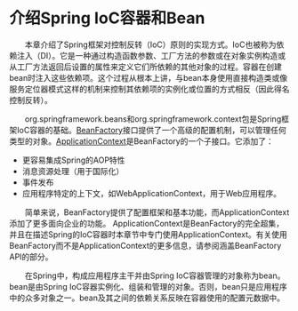 # 介绍Spring IoC容器和Bean

&emsp;&emsp;本章介绍了Spring框架对控制反转（IoC）原则的实现方式。IoC也被称为依赖注入（DI）。它是一种通过构造函数参数、工厂方法的参数或在对象实例构造或从工厂方法返回后设置的属性来定义它们所依赖的其他对象的过程。容器在创建bean时注入这些依赖项。这个过程从根本上讲，与bean本身使用直接构造类或像服务定位器模式这样的机制来控制其依赖项的实例化或位置的方式相反（因此得名控制反转）。

&emsp;&emsp;org.springframework.beans和org.springframework.context包是Spring框架IoC容器的基础。[BeanFactory](https://docs.spring.io/spring-framework/docs/6.0.6/javadoc-api/org/springframework/beans/factory/BeanFactory.html)接口提供了一个高级的配置机制，可以管理任何类型的对象。[ApplicationContext](https://docs.spring.io/spring-framework/docs/6.0.6/javadoc-api/org/springframework/context/ApplicationContext.html)是BeanFactory的一个子接口。它添加了：

- 更容易集成Spring的AOP特性
- 消息资源处理（用于国际化）
- 事件发布
- 应用程序特定的上下文，如WebApplicationContext，用于Web应用程序。

&emsp;&emsp;简单来说，BeanFactory提供了配置框架和基本功能，而ApplicationContext添加了更多面向企业的功能。 ApplicationContext是BeanFactory的完全超集，并且在描述Spring的IoC容器时本章节中专门使用ApplicationContext。有关使用BeanFactory而不是ApplicationContext的更多信息，请参阅涵盖BeanFactory API的部分。

&emsp;&emsp;在Spring中，构成应用程序主干并由Spring IoC容器管理的对象称为bean。bean是由Spring IoC容器实例化、组装和管理的对象。否则，bean只是应用程序中的众多对象之一。bean及其之间的依赖关系反映在容器使用的配置元数据中。
